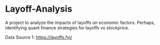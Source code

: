 # Layoff-Analysis
A project to analyze the impacts of layoffs on economic factors. Perhaps, identifying quant finance strategies for layoffs vs stockprice. 

Data Source 1: https://layoffs.fyi/
